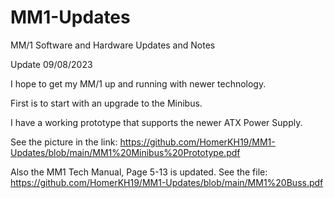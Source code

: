 # MM1-Updates
MM/1 Software and Hardware Updates and Notes

Update 09/08/2023

I hope to get my MM/1 up and running with newer technology.

First is to start with an upgrade to the Minibus.

I have a working prototype that supports the newer ATX Power Supply.

See the picture in the link:
https://github.com/HomerKH19/MM1-Updates/blob/main/MM1%20Minibus%20Prototype.pdf

Also the MM1 Tech Manual, Page 5-13 is updated.
See the file:   https://github.com/HomerKH19/MM1-Updates/blob/main/MM1%20Buss.pdf

